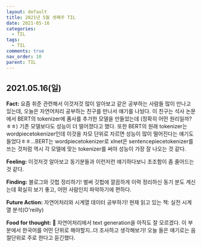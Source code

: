 ```yaml
---
layout: default
title: 2021년 5월 셋째주 TIL
date: 2021-05-16
categories:
  - TIL
tags:
  - TIL
comments: true
nav_order: 10
parent: TIL
---
```




## 2021.05.16(일)

**Fact:** 요즘 취준 관련해서 이것저것 많이 알아보고 같은 공부하는 사람들 많이 만나고 있는데, 오늘은 자연어처리 공부하는 친구를 만나서 얘기를 나눴다. 이 친구는 석사 논문에서 BERT의 tokenizer에 품사를 추가한 모델을 만들었는데 (정확히 어떤 원리일까?ㅎㅎ) 기존 모델보다도 성능이 더 떨어졌다고 했다. 또한 BERT의 원래 tokenizer는 wordpiecetokenizer인데 이것을 자모 단위로 자르면 성능이 많이 떨어진다는 얘기도 들었다ㅎㅎ...BERT는 wordpiecetokenizer로 xlnet은 sentencepiecetokenizer를 쓰는 것처럼 역시 각 모델에 맞는 tokenizer를 써야 성능이 가장 잘 나오는 것 같다.

**Feeling:** 이것저것 알아보고 동기분들과 이런저런 얘기하다보니 초조함이 좀 줄어드는 것 같다.

**Finding:** 블로그와 깃헙 정리하기! 벌써 깃헙에 깔끔하게 이력 정리하신 동기 분도 계신는데 확실히 보기 좋고, 어떤 사람인지 파악하기에 편하다. 

**Future Action:** 자연어처리와 시계열 데이터 공부하기! 현재 읽고 있는 책: 실전 시계열 분석(O'reilly)

**Food for thought:** :tropical_drink: 자연어처리에서 text generation을 아직도 잘 모르겠다. 이 부분에서 한국어를 어떤 단위로 해야할지..더 조사하고 생각해보기! 오늘 들은 얘기로는 음절단위로 주로 한다고 듣긴했다. 